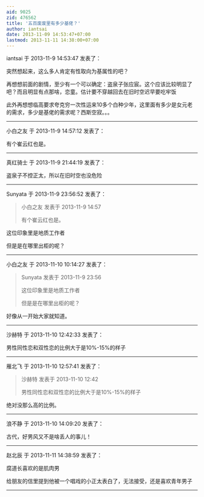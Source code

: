 ```yaml
---
aid: 9025
zid: 476562
title: '五百废废里有多少基佬？'
author: iantsai
date: 2013-11-09 14:53:47+07:00
lastmod: 2013-11-11 14:38:00+07:00
---
```


iantsai 于 2013-11-9 14:53:47 发表了：

突然想起来，这么多人肯定有性取向为基属性的吧？

再想想前面的剧情，至少有一个可以确定：盗泉子张应宸。这个应该比较明显了吧？而且明显有点那啥，恋童。估计要不穿越回去在旧时空迟早要吃牢饭

此外再想想临高要求夸克穷一次性运来10多个白种少年，这里面有多少是女元老的需求，多少是基佬的需求呢？西斯空寂。。。

---------

小白之友 于 2013-11-9 14:57:12 发表了：

有个崔云红也是。

---------

真红骑士 于 2013-11-9 21:44:19 发表了：

盗泉子不控正太，所以在旧时空也没危险

---------

Sunyata 于 2013-11-9 23:56:52 发表了：

> 小白之友 发表于 2013-11-9 14:57
> 
> 有个崔云红也是。



这位印象里是地质工作者

但是是在哪里出柜的呢？

---------

小白之友 于 2013-11-10 10:14:27 发表了：

> Sunyata 发表于 2013-11-9 23:56
> 
> 这位印象里是地质工作者
> 
> 但是是在哪里出柜的呢？



好像从一开始大家就知道。

---------

沙赫特 于 2013-11-10 12:42:33 发表了：

男性同性恋和双性恋的比例大于是10%-15%的样子

---------

雁北飞 于 2013-11-10 12:57:41 发表了：

> 沙赫特 发表于 2013-11-10 12:42
> 
> 男性同性恋和双性恋的比例大于是10%-15%的样子



绝对没那么高的比例。

---------

浪不静 于 2013-11-10 14:09:20 发表了：

古代，好男风又不是啥丢人的事儿！

---------

赵北辰 于 2013-11-11 14:38:59 发表了：

腐道长喜欢的是肌肉男

给朋友的信里提到他被一个唱戏的小正太表白了，无法接受，还是喜欢青年男子

---------

